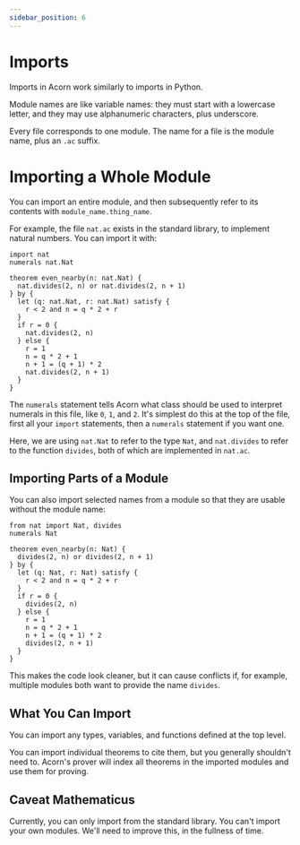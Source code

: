 ```yaml
---
sidebar_position: 6
---
```


# Imports

Imports in Acorn work similarly to imports in Python.

Module names are like variable names: they must start with a lowercase letter, and they may use alphanumeric characters, plus underscore.

Every file corresponds to one module. The name for a file is the module name, plus an `.ac` suffix.

# Importing a Whole Module

You can import an entire module, and then subsequently refer to its contents with `module_name.thing_name`.

For example, the file `nat.ac` exists in the standard library, to implement natural numbers. You can import it with:

```acorn
import nat
numerals nat.Nat

theorem even_nearby(n: nat.Nat) {
  nat.divides(2, n) or nat.divides(2, n + 1)
} by {
  let (q: nat.Nat, r: nat.Nat) satisfy {
    r < 2 and n = q * 2 + r
  }
  if r = 0 {
    nat.divides(2, n)
  } else {
    r = 1
    n = q * 2 + 1
    n + 1 = (q + 1) * 2
    nat.divides(2, n + 1)
  }
}
```

The `numerals` statement tells Acorn what class should be used to interpret numerals in this file, like `0`, `1`, and `2`. It's simplest do this at the top of the file, first all your `import` statements, then a `numerals` statement if you want one.

Here, we are using `nat.Nat` to refer to the type `Nat`, and `nat.divides` to refer to the function `divides`, both of which are implemented in `nat.ac`.

## Importing Parts of a Module

You can also import selected names from a module so that they are usable without the module name:

```acorn
from nat import Nat, divides
numerals Nat

theorem even_nearby(n: Nat) {
  divides(2, n) or divides(2, n + 1)
} by {
  let (q: Nat, r: Nat) satisfy {
    r < 2 and n = q * 2 + r
  }
  if r = 0 {
    divides(2, n)
  } else {
    r = 1
    n = q * 2 + 1
    n + 1 = (q + 1) * 2
    divides(2, n + 1)
  }
}
```

This makes the code look cleaner, but it can cause conflicts if, for example, multiple modules both want to provide the name `divides`.

## What You Can Import

You can import any types, variables, and functions defined at the top level.

You can import individual theorems to cite them, but you generally shouldn't need to. Acorn's prover will index all theorems in the imported modules and use them for proving.

## Caveat Mathematicus

Currently, you can only import from the standard library. You can't import your own modules. We'll need to improve this, in the fullness of time.
